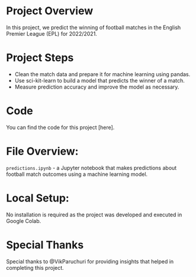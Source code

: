 # Project Overview
In this project, we predict the winning of football matches in the English Premier League (EPL) for 2022/2021. 

# Project Steps
- Clean the match data and prepare it for machine learning using pandas.
- Use sci-kit-learn to build a model that predicts the winner of a match.
- Measure prediction accuracy and improve the model as necessary.

# Code
You can find the code for this project [here].

# File Overview:
`predictions.ipynb` - a Jupyter notebook that makes predictions about football match outcomes using a machine learning model.

# Local Setup:
No installation is required as the project was developed and executed in Google Colab.

# Special Thanks
Special thanks to @VikParuchuri for providing insights that helped in completing this project.

